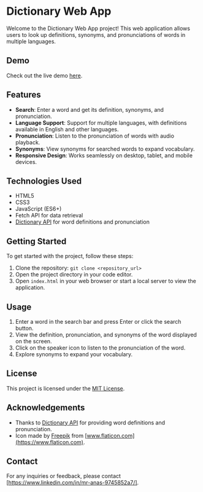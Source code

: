 # Dictionary Web App

Welcome to the Dictionary Web App project! This web application allows users to look up definitions, synonyms, and pronunciations of words in multiple languages.

## Demo

Check out the live demo [here](https://dictionarywebap.netlify.app/).

## Features

- **Search**: Enter a word and get its definition, synonyms, and pronunciation.
- **Language Support**: Support for multiple languages, with definitions available in English and other languages.
- **Pronunciation**: Listen to the pronunciation of words with audio playback.
- **Synonyms**: View synonyms for searched words to expand vocabulary.
- **Responsive Design**: Works seamlessly on desktop, tablet, and mobile devices.

## Technologies Used

- HTML5
- CSS3
- JavaScript (ES6+)
- Fetch API for data retrieval
- [Dictionary API](https://api.dictionaryapi.dev/) for word definitions and pronunciation

## Getting Started

To get started with the project, follow these steps:

1. Clone the repository: `git clone <repository_url>`
2. Open the project directory in your code editor.
3. Open `index.html` in your web browser or start a local server to view the application.

## Usage

1. Enter a word in the search bar and press Enter or click the search button.
2. View the definition, pronunciation, and synonyms of the word displayed on the screen.
3. Click on the speaker icon to listen to the pronunciation of the word.
4. Explore synonyms to expand your vocabulary.


## License

This project is licensed under the [MIT License](LICENSE).

## Acknowledgements

- Thanks to [Dictionary API](https://api.dictionaryapi.dev/) for providing word definitions and pronunciation.
- Icon made by [Freepik](https://www.freepik.com) from [www.flaticon.com](https://www.flaticon.com).

## Contact

For any inquiries or feedback, please contact [https://www.linkedin.com/in/mr-anas-9745852a7/].